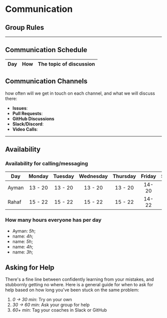 # Communication

## Group Rules

---

## Communication Schedule

| Day | How | The topic of discussion |
| --- | :-: | :---------------------: |

## Communication Channels

how often will we get in touch on each channel, and what we will discuss there:

- **Issues**:
- **Pull Requests**:
- **GitHub Discussions**
- **Slack/Discord**:
- **Video Calls**:

---

## Availability

### Availability for calling/messaging

| Day   | Monday  | Tuesday | Wednesday | Thursday | Friday | Saturday | Sunday  |
| ----- | :-----: | :-----: | :-------: | :------: | :----: | :------: | :-----: |
| Ayman | 13 - 20 | 13 - 20 |  13 - 20  | 13 - 20  | 14- 20 | 13 - 20  | 13 - 20 |
| Rahaf | 15 - 22 | 15 - 22 |  15 - 22  | 15 - 22  | 14- 22 | 15 - 22  | 15 - 20 |

### How many hours everyone has per day

- Ayman: _5h_;
- name: _4h_;
- name: _5h_;
- name: _4h_;
- name: _3h_;

## Asking for Help

There's a fine line between confidently learning from your mistakes, and
stubbornly getting no where. Here is a general guide for when to ask for help
based on how long you've been stuck on the same problem:

1. _0 -> 30 min_: Try on your own
2. _30 -> 60 min_: Ask your group for help
3. _60+ min_: Tag your coaches in Slack or GitHub
